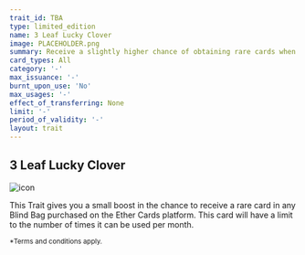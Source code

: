 ```yaml
---
trait_id: TBA
type: limited_edition
name: 3 Leaf Lucky Clover
image: PLACEHOLDER.png
summary: Receive a slightly higher chance of obtaining rare cards when purchasing Blind Bags
card_types: All
category: '-'
max_issuance: '-'
burnt_upon_use: 'No'
max_usages: '-'
effect_of_transferring: None
limit: '-'
period_of_validity: '-'
layout: trait
---
```


## 3 Leaf Lucky Clover

![icon](/assets/images/trait-icons/{{page.image}})

This Trait gives you a small boost in the chance to receive a rare card in any Blind Bag purchased on the Ether Cards platform. This card will have a limit to the number of times it can be used per month. 

<small>*Terms and conditions apply.</small>

